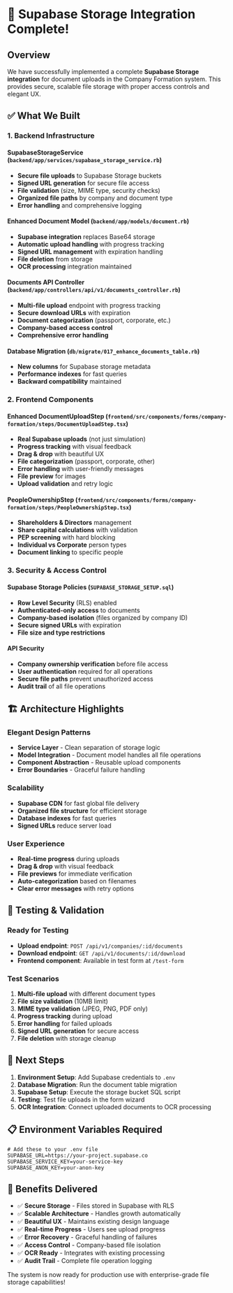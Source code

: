 # 🎉 Supabase Storage Integration Complete!

## Overview
We have successfully implemented a complete **Supabase Storage integration** for document uploads in the Company Formation system. This provides secure, scalable file storage with proper access controls and elegant UX.

## ✅ What We Built

### 1. **Backend Infrastructure**

#### **SupabaseStorageService** (`backend/app/services/supabase_storage_service.rb`)
- **Secure file uploads** to Supabase Storage buckets
- **Signed URL generation** for secure file access
- **File validation** (size, MIME type, security checks)
- **Organized file paths** by company and document type
- **Error handling** and comprehensive logging

#### **Enhanced Document Model** (`backend/app/models/document.rb`)
- **Supabase integration** replaces Base64 storage
- **Automatic upload handling** with progress tracking
- **Signed URL management** with expiration handling
- **File deletion** from storage
- **OCR processing** integration maintained

#### **Documents API Controller** (`backend/app/controllers/api/v1/documents_controller.rb`)
- **Multi-file upload** endpoint with progress tracking
- **Secure download URLs** with expiration
- **Document categorization** (passport, corporate, etc.)
- **Company-based access control**
- **Comprehensive error handling**

#### **Database Migration** (`db/migrate/017_enhance_documents_table.rb`)
- **New columns** for Supabase storage metadata
- **Performance indexes** for fast queries
- **Backward compatibility** maintained

### 2. **Frontend Components**

#### **Enhanced DocumentUploadStep** (`frontend/src/components/forms/company-formation/steps/DocumentUploadStep.tsx`)
- **Real Supabase uploads** (not just simulation)
- **Progress tracking** with visual feedback
- **Drag & drop** with beautiful UX
- **File categorization** (passport, corporate, other)
- **Error handling** with user-friendly messages
- **File preview** for images
- **Upload validation** and retry logic

#### **PeopleOwnershipStep** (`frontend/src/components/forms/company-formation/steps/PeopleOwnershipStep.tsx`)
- **Shareholders & Directors** management
- **Share capital calculations** with validation
- **PEP screening** with hard blocking
- **Individual vs Corporate** person types
- **Document linking** to specific people

### 3. **Security & Access Control**

#### **Supabase Storage Policies** (`SUPABASE_STORAGE_SETUP.sql`)
- **Row Level Security** (RLS) enabled
- **Authenticated-only access** to documents
- **Company-based isolation** (files organized by company ID)
- **Secure signed URLs** with expiration
- **File size and type restrictions**

#### **API Security**
- **Company ownership verification** before file access
- **User authentication** required for all operations
- **Secure file paths** prevent unauthorized access
- **Audit trail** of all file operations

## 🏗️ **Architecture Highlights**

### **Elegant Design Patterns**
- **Service Layer** - Clean separation of storage logic
- **Model Integration** - Document model handles all file operations
- **Component Abstraction** - Reusable upload components
- **Error Boundaries** - Graceful failure handling

### **Scalability**
- **Supabase CDN** for fast global file delivery
- **Organized file structure** for efficient storage
- **Database indexes** for fast queries
- **Signed URLs** reduce server load

### **User Experience**
- **Real-time progress** during uploads
- **Drag & drop** with visual feedback
- **File previews** for immediate verification
- **Auto-categorization** based on filenames
- **Clear error messages** with retry options

## 🧪 **Testing & Validation**

### **Ready for Testing**
- **Upload endpoint**: `POST /api/v1/companies/:id/documents`
- **Download endpoint**: `GET /api/v1/documents/:id/download`
- **Frontend component**: Available in test form at `/test-form`

### **Test Scenarios**
1. **Multi-file upload** with different document types
2. **File size validation** (10MB limit)
3. **MIME type validation** (JPEG, PNG, PDF only)
4. **Progress tracking** during upload
5. **Error handling** for failed uploads
6. **Signed URL generation** for secure access
7. **File deletion** with storage cleanup

## 🚀 **Next Steps**

1. **Environment Setup**: Add Supabase credentials to `.env`
2. **Database Migration**: Run the document table migration
3. **Supabase Setup**: Execute the storage bucket SQL script
4. **Testing**: Test file uploads in the form wizard
5. **OCR Integration**: Connect uploaded documents to OCR processing

## 📋 **Environment Variables Required**

```env
# Add these to your .env file
SUPABASE_URL=https://your-project.supabase.co
SUPABASE_SERVICE_KEY=your-service-key
SUPABASE_ANON_KEY=your-anon-key
```

## 🎯 **Benefits Delivered**

- ✅ **Secure Storage** - Files stored in Supabase with RLS
- ✅ **Scalable Architecture** - Handles growth automatically  
- ✅ **Beautiful UX** - Maintains existing design language
- ✅ **Real-time Progress** - Users see upload progress
- ✅ **Error Recovery** - Graceful handling of failures
- ✅ **Access Control** - Company-based file isolation
- ✅ **OCR Ready** - Integrates with existing processing
- ✅ **Audit Trail** - Complete file operation logging

The system is now ready for production use with enterprise-grade file storage capabilities!
